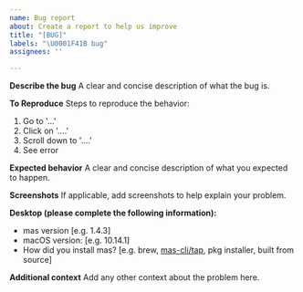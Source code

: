 ```yaml
---
name: Bug report
about: Create a report to help us improve
title: "[BUG]"
labels: "\U0001F41B bug"
assignees: ''

---
```


**Describe the bug**
A clear and concise description of what the bug is.

**To Reproduce**
Steps to reproduce the behavior:
1. Go to '...'
2. Click on '....'
3. Scroll down to '....'
4. See error

**Expected behavior**
A clear and concise description of what you expected to happen.

**Screenshots**
If applicable, add screenshots to help explain your problem.

**Desktop (please complete the following information):**
 - mas version [e.g. 1.4.3]
 - macOS version: [e.g. 10.14.1]
 - How did you install mas? [e.g. brew, [mas-cli/tap](https://github.com/mas-cli/homebrew-tap), pkg installer, built from source]

**Additional context**
Add any other context about the problem here.
